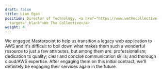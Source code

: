 ```yaml
---
draft: false
title: Liam Egan
position: Director of Technology, <a href="https://www.wethecollective.com/"
  target="_blank">We The Collective</a>
weight: 4
---
```

We engaged Masterpoint to help us transition a legacy web application to AWS and it's difficult to boil down what makes them such a wonderful resource to just a few attributes, but among them are: professionalism; dedication to quality; clear and concise communication skills; and thorough cloud/AWS expertise. After engaging them on this initial contract, we'll definitely be engaging their services again in the future.